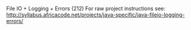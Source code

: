 File IO + Logging + Errors (212)
For raw project instructions see: http://syllabus.africacode.net/projects/java-specific/java-fileio-logging-errors/